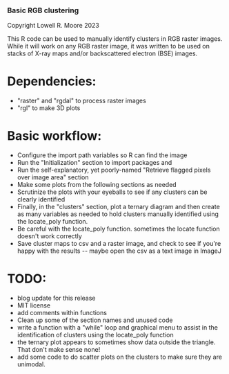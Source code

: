 ### Basic RGB clustering
Copyright Lowell R. Moore 2023

This R code can be used to manually identify clusters in RGB raster images.  While it will work on any RGB raster image, it was written to be used on stacks of X-ray maps and/or backscattered electron (BSE) images.

# Dependencies:
- "raster" and "rgdal" to process raster images
- "rgl" to make 3D plots

# Basic workflow:
- Configure the import path variables so R can find the image
- Run the "Initialization" section to import packages and 
- Run the self-explanatory, yet poorly-named "Retrieve flagged pixels over image area" section
- Make some plots from the following sections as needed
- Scrutinize the plots with your eyeballs to see if any clusters can be clearly identified
- Finally, in the "clusters" section, plot a ternary diagram and then create as many variables as needed to hold clusters manually identified using the locate_poly function.
- Be careful with the locate_poly function. sometimes the locate function doesn't work correctly
- Save cluster maps to csv and a raster image, and check to see if you're happy with the results -- maybe open the csv as a text image in ImageJ

# TODO:
- blog update for this release
- MIT license
- add comments within functions
- Clean up some of the section names and unused code
- write a function with a "while" loop and graphical menu to assist in the identification of clusters using the locate_poly function
- the ternary plot appears to sometimes show data outside the triangle.  That don't make sense none!
- add some code to do scatter plots on the clusters to make sure they are unimodal.
